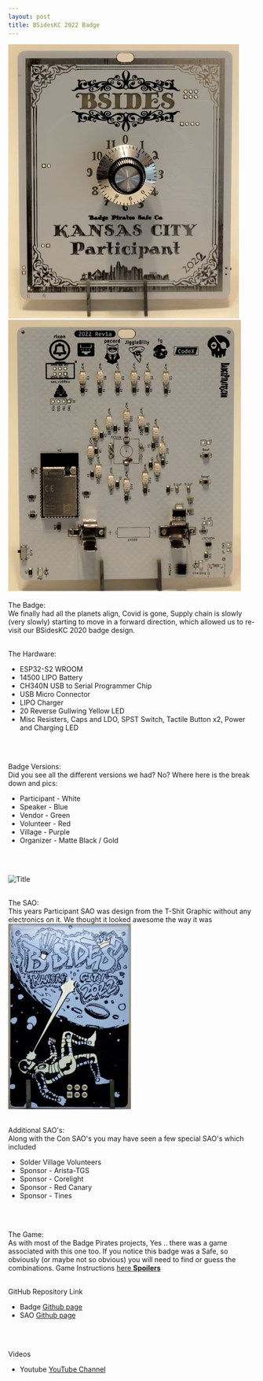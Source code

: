 ```yaml
---
layout: post
title: BSidesKC 2022 Badge
---
```


![Title](/images/BSidesKC22_BadgeFront_sm.JPG)![Title](/images/BSidesKC22_BadgeBack_sm.JPG)<br><br>
The Badge: <br>
We finally had all the planets align, Covid is gone, Supply chain is slowly (very slowly) starting to move in a forward direction, which allowed us to re-visit our BSidesKC 2020 badge design. 
<br>
<br>

The Hardware:
- ESP32-S2 WROOM
- 14500 LIPO Battery
- CH340N USB to Serial Programmer Chip
- USB Micro Connector
- LIPO Charger
- 20 Reverse Gullwing Yellow LED
- Misc Resisters, Caps and LDO, SPST Switch, Tactile Button x2, Power and Charging LED
<br>
<br>

Badge Versions: <br>
Did you see all the different versions we had? No? Where here is the break down and pics:
- Participant - White
- Speaker - Blue
- Vendor - Green
- Volunteer - Red
- Village - Purple
- Organizer - Matte Black / Gold
<br>
<br>

![Title](/images/BSidesKC22_Variants.png)
<br>
<br>


The SAO: <br>
This years Participant SAO was design from the T-Shit Graphic without any electronics on it. We thought it looked awesome the way it was
<br>
![Title](/images/BSidesKC22_ParticipantSAO_sm.JPG)<br>
<br>

Additional SAO's: <br>
Along with the Con SAO's you may have seen a few special SAO's which included
- Solder Village Volunteers
- Sponsor - Arista-TGS
- Sponsor - Corelight
- Sponsor - Red Canary
- Sponsor - Tines
 <br>
 <br>

The Game: <br>
As with most of the Badge Pirates projects, Yes .. there was a game associated with this one too. If you notice this badge was a Safe, so obviously (or maybe not so obvious) you will need to find or guess the combinations. 
Game Instructions [here **Spoilers**](https://github.com/BadgePiratesLLC/BSidesKC_2022/Docs/Codes.txt)
 <br>
 <br>
 
GitHub Repository Link <br>
- Badge [Github page](https://github.com/BadgePiratesLLC/BSidesKC_2022/) <br>
- SAO [Github page](https://github.com/BadgePiratesLLC/BSidesKC_2022/) <br>
<br>
<br>

Videos
- Youtube [YouTube Channel](https://www.youtube.com/channel/UCRVegJ2Y7m-8vIXnG0BIhyw/featured/) 
